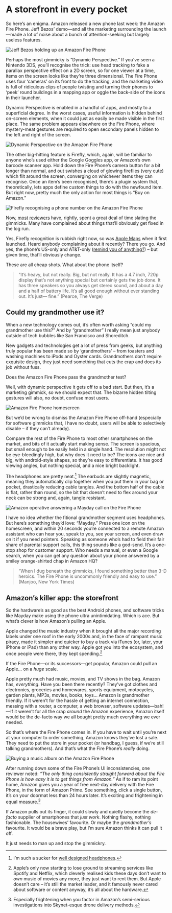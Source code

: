 # A storefront in every pocket

So here’s an enigma. Amazon released a new phone last week: the Amazon Fire Phone. Jeff Bezos’ demo—and all the marketing surrounding the launch—made a lot of noise about a bunch of attention-seeking but largely useless features.

![Jeff Bezos holding up an Amazon Fire Phone](/media/jeff-bezos-amazon-fire-phone.jpg)

Perhaps the most gimmicky is “Dynamic Perspective.” If you’ve seen a Nintendo 3DS, you’ll recognise the trick: use head tracking to fake a parallax perspective effect on a 2D screen, so for one viewer at a time, items on the screen looks like they’re three dimensional. The Fire Phone uses four ‘cameras’ on its front to do the tracking, and the marketing video is full of ridiculous clips of people twisting and turning their phones to ‘peek’ round buildings in a mapping app or oggle the back-side of the icons in their launcher.

Dynamic Perspective is enabled in a handful of apps, and mostly to a superficial degree. In the worst cases, useful information is hidden behind on-screen elements, when it could just as easily be made visible in the first place. The same problem appears elsewhere on the Fire Phone, where mystery-meat gestures are required to open secondary panels hidden to the left and right of the screen.

![Dynamic Perspective on the Amazon Fire Phone](/media/amazon-fire-phone-perspective.gif)

The other big-hitting feature is Firefly, which, again, will be familiar to anyone who’s used either the Google Goggles app, or Amazon’s own barcode scanner app. Hold down the Fire Phone’s camera button for a bit longer than normal, and out swishes a cloud of glowing fireflies (very cute) which flit around the screen, converging on whichever items they can recognise. Once an item’s been recognised, there’s a plugin system that, theoretically, lets apps define custom things to do with the newfound item. But right now, pretty much the only action for most things is “Buy on Amazon.”

![Firefly recognising a phone number on the Amazon Fire Phone](/media/amazon-fire-phone-firefly.jpg)

Now, [most](http://www.nytimes.com/2014/07/24/technology/personaltech/review-amazons-fire-phone.html) [reviewers](http://www.theverge.com/2014/7/22/5923697/amazon-fire-phone-review) have, rightly, spent a great deal of time slating the gimmicks. Many have complained about things that’ll obviously get fixed in the log run.

Yes, Firefly recognition is rubbish right now, so was [Apple Maps](http://theamazingios6maps.tumblr.com/) when it first launched. Heard anybody complaining about it recently? There you go. And yes, the phone’s US-only and AT&T-only ([remind you of anything?](http://en.wikipedia.org/wiki/History_of_the_iPhone#Exclusivity_tying_of_the_iPhone_to_AT.26T)) – but given time, that’ll obviously change.

These are all cheap shots. What about the phone itself?

> “It’s heavy, but not really. Big, but not really. It has a 4.7 inch, 720p display that’s not anything special but certainly gets the job done. It has three speakers so you always get stereo sound, and about a day and a half of battery life. It’s all good enough without ever standing out. It’s just— fine.” (Pearce, The Verge)

## Could my grandmother use it?

When a new technology comes out, it’s often worth asking “could my grandmother use this?” And by “grandmother” I really mean just anybody outside of tech bubbles like San Francisco and Shoreditch.

New gadgets and technologies get a lot of press from geeks, but anything truly popular has been made so by ‘grandmothers’ – from toasters and washing machines to iPods and Oyster cards. Grandmothers don’t require exquisite design, they just need something that cuts the crap and does its job without fuss.

Does the Amazon Fire Phone pass the grandmother test?

Well, with dynamic perspective it gets off to a bad start. But then, it’s a marketing gimmick, so we should expect that. The bizarre hidden tilting gestures will also, no doubt, confuse most users.

![Amazon Fire Phone homescreen](/media/amazon-fire-phone-homescreen.jpg)

But we’d be wrong to dismiss the Amazon Fire Phone off-hand (especially for software gimmicks that, I have no doubt, users will be able to selectively disable – if they can’t already).

Compare the rest of the Fire Phone to most other smartphones on the market, and bits of it actually start making sense. The screen is spacious, but small enough to be easily held in a single hand. The resolution might not be eye-bleedingly high, but why does it need to be? The icons are nice and big, with android-style shapes, so they’re easy to differentiate. It has good viewing angles, but nothing special, and a nice bright backlight.

The headphones are pretty neat.[^1] The earbuds are slightly magnetic, meaning they automatically clip together when you put them in your bag or pocket, drastically reducing cable tangles. And the bottom half of the cable is flat, rather than round, so the bit that doesn’t need to flex around your neck can be strong and, again, tangle resistant.

[^1]: I’m such a sucker for [well designed headphones](/post/razer-kraken-pro).

![Amazon operative answering a Mayday call on the Fire Phone](/media/amazon-fire-phone-mayday.png)

I have no idea whether the fitional grandmother segment uses headphones. But here’s something they’d love: “Mayday.” Press one icon on the homescreen, and within 20 seconds you’re connected to a remote Amazon assistant who can hear you, speak to you, see your screen, and even draw on it if you need pointers. Speaking as someone who’s had to field their fair share of parental support calls, this thing sounds like a god-send. It’s a one-stop shop for customer support. Who needs a manual, or even a Google search, when you can get any question about your phone answered by a smiley orange-shirted chap in Amazon HQ?

> “When I dug beneath the gimmicks, I found something better than 3-D heroics. The Fire Phone is uncommonly friendly and easy to use.” (Manjoo, New York Times)

## Amazon’s killer app: the storefront

So the hardware’s as good as the best Android phones, and software tricks like Mayday make using the phone ultra unintimidating. Which is ace. But what’s clever is how Amazon’s pulling an Apple.

Apple changed the music industry when it brought all the major recording labels under one roof in the early 2000s and, in the face of rampant music piracy, made it simpler and quicker to buy a track via iTunes (or, later, your iPhone or iPad) than any other way. Apple got you into the ecosystem, and once people were there, they kept spending.[^2]

[^2]: Apple’s only now starting to lose ground to streaming services like Spotify and Netflix, which cleverly realised kids these days don’t want to *own* music of movies any more, they just want to rent them. But Apple doesn’t care – it’s still the market leader, and it famously never cared about software or content anyway, it’s all about the hardware.

If the Fire Phone—or its successors—get popular, Amazon could pull an Apple… on a *huge* scale.

Apple pretty much had music, movies, and TV shows in the bag. Amazon has, *everything*. Have you been there recently? They’ve got clothes and electronics, groceries and homewares, sports equipment, motocycles, garden plants, MP3s, movies, books, toys… Amazon is grandmother friendly. If it weren’t for the hassle of getting an internet connection, messing with a router, a computer, a web browser, software updates—bah!—If it weren’t for all the crap *around* the Amazon experience, Amazon itself would be the de-facto way we all bought pretty much everything we ever needed.

So that’s where the Fire Phone comes in. If you have to wait until you’re next at your computer to order something, Amazon knows they’ve lost a sale. They need to put the store in your pocket (or handbag, I guess, if we’re still talking grandmothers). And that’s what the Fire Phone’s *really* doing.

![Buying a music album on the Amazon Fire Phone](/media/amazon-fire-phone-buy.jpg)

After running down some of the Fire Phone’s UI inconsistencies, one reviewer noted: <i>“The only thing consistently straight forward about the Fire Phone is how easy it is to get things from Amazon.”</i> As if to ram its point home, Amazon gives you a year of free next-day delivery with the Fire Phone, in the form of Amazon Prime. See something, click a single button, it’s on your doormat less than 24 hours later. It’s exciting and frightening in equal measure.[^3]

[^3]: Especially frightening when you factor in Amazon’s semi-serious investigations into Skynet-esque drone delivery methods.

If Amazon pulls out its finger, it could slowly and quietly become the *de-facto* supplier of smartphones that *just work*. Nothing flashy, nothing fashionable. The housewives’ favourite. Or maybe the *grandmother’s* favourite. It would be a brave play, but I’m sure Amazon thinks it can pull it off.

It just needs to man up and stop the gimmickry.

<link href="/post/beauty-and-utility">
<link href="/post/razer-kraken-pro">
